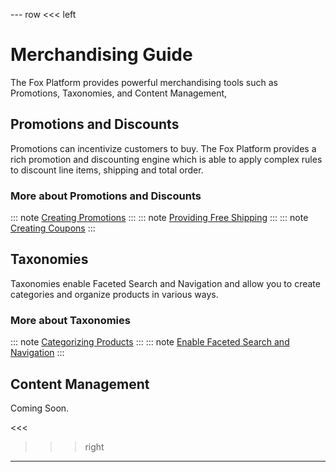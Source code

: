 --- row
<<< left
# Merchandising Guide

The Fox Platform provides powerful merchandising tools such as Promotions, Taxonomies, and Content Management,

## Promotions and Discounts

Promotions can incentivize customers to buy. The Fox Platform provides a rich
promotion and discounting engine which is able to apply complex rules to discount
line items, shipping and total order. 

### More about Promotions and Discounts
::: note
[Creating Promotions](promotions.html) 
:::
::: note
[Providing Free Shipping](free-shipping.html)
:::
::: note
[Creating Coupons](coupons.html)
:::

## Taxonomies

Taxonomies enable Faceted Search and Navigation and allow you to create categories 
and organize products in various ways.

### More about Taxonomies
::: note
[Categorizing Products](categories.html)
:::
::: note 
[Enable Faceted Search and Navigation](facets.html)
:::

## Content Management

Coming Soon.

<<<

>>> right
<!-- include(../api-ref-snippet.md) -->
>>>

---

<!-- include(../support.md) -->
